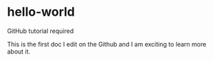 # hello-world
GitHub tutorial required

This is the first doc I edit on the Github and I am exciting to learn more about it.
